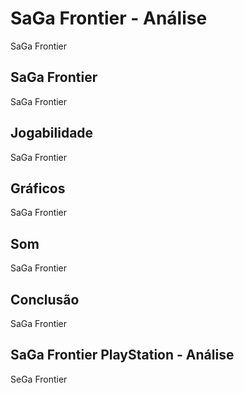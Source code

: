 ---
---

# SaGa Frontier - Análise

SaGa Frontier

## SaGa Frontier

SaGa Frontier

## Jogabilidade

SaGa Frontier

## Gráficos

SaGa Frontier

## Som

SaGa Frontier

## Conclusão

SaGa Frontier

## SaGa Frontier PlayStation - Análise

SeGa Frontier
